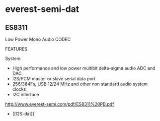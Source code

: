 
# everest-semi-dat

## ES8311 

Low Power Mono Audio CODEC

FEATURES

System

- High performance and low power multibit delta-sigma audio ADC and DAC
- I2S/PCM master or slave serial data port
- 256/384Fs, USB 12/24 MHz and other non standard audio system clocks
- I2C interface

http://www.everest-semi.com/pdf/ES8311%20PB.pdf


- [[I2S-dat]]